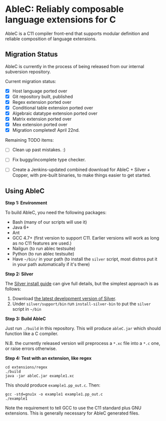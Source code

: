 AbleC: Reliably composable language extensions for C
====================================================

AbleC is a C11 compiler front-end that supports modular definition and reliable composition of language extensions.


Migration Status
----------------

AbleC is currently in the process of being released from our internal subversion repository.

Current migration status:

 - [X] Host language ported over
 - [X] Git repository built, published
 - [X] Regex extension ported over
 - [X] Conditional table extension ported over
 - [X] Algebraic datatype extension ported over
 - [X] Matrix extension ported over
 - [X] Mex extension ported over
 - [X] Migration completed! April 22nd.

Remaining TODO items:

 - [ ] Clean up past mistakes. :)
 - [ ] Fix buggy/incomplete type checker.
 - [ ] Create a Jenkins-updated combined download for AbleC + Silver + Copper, with pre-built binaries, to make things easier to get started.


Using AbleC
-----------

**Step 1: Environment**

To build AbleC, you need the following packages:

 * Bash (many of our scripts will use it)
 * Java 6+
 * Ant
 * GCC 4.7+ (first version to support C11. Earlier versions will work as long as no C11 features are used.)
 * Nailgun (to run ablec testsuite)
 * Python (to run ablec testsuite)
 * Have `~/bin/` in your path (to install the `silver` script, most distros put it in your path automatically if it's there)

**Step 2: Silver**

The [Silver install guide](http://code.google.com/p/silver/wiki/InstallGuide) can give full details, but the simplest approach is as follows:

 1. Download [the latest development version of Silver](http://melt.cs.umn.edu/downloads/silver-dev/silver-latest.tar.gz).
 2. Under `silver/support/bin` run `install-silver-bin` to put the `silver` script in `~/bin`

**Step 3: Build AbleC**

Just run `./build` in this repository. This will produce `ableC.jar` which should function like a C compiler.

N.B. the currently released version will preprocess a `*.xc` file into a `*.c` one, or raise errors otherwise.

**Step 4: Test with an extension, like regex**

```
cd extensions/regex
./build
java -jar ableC.jar example1.xc
```

This should produce `example1.pp_out.c`. Then:

```
gcc -std=gnu1x -o example1 example1.pp_out.c
./example1
```

Note the requirement to tell GCC to use the C11 standard plus GNU extensions. This is generally necessary for AbleC generated files.



